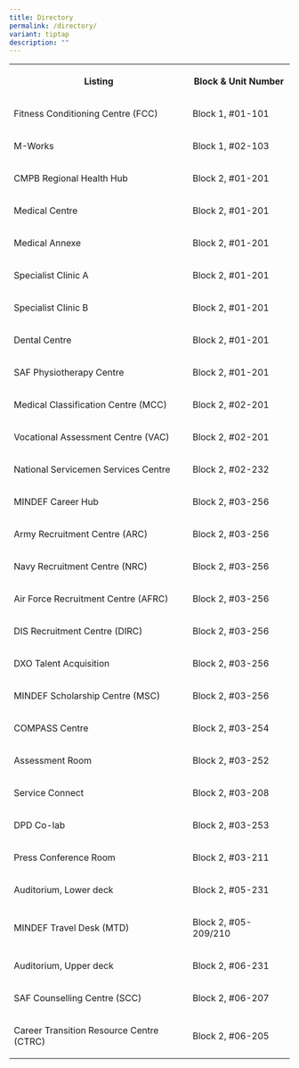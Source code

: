 ```yaml
---
title: Directory
permalink: /directory/
variant: tiptap
description: ""
---
```

<table style="minWidth: 50px">
<colgroup>
<col>
<col>
</colgroup>
<tbody>
<tr>
<th rowspan="1" colspan="1">
<p>Listing</p>
</th>
<th rowspan="1" colspan="1">
<p>Block &amp; Unit Number</p>
</th>
</tr>
<tr>
<td rowspan="1" colspan="1">
<p>Fitness Conditioning Centre (FCC)</p>
</td>
<td rowspan="1" colspan="1">
<p>Block 1, #01-101</p>
</td>
</tr>
<tr>
<td rowspan="1" colspan="1">
<p>M-Works</p>
</td>
<td rowspan="1" colspan="1">
<p>Block 1, #02-103</p>
</td>
</tr>
<tr>
<td rowspan="1" colspan="1">
<p>CMPB Regional Health Hub</p>
</td>
<td rowspan="1" colspan="1">
<p>Block 2, #01-201</p>
</td>
</tr>
<tr>
<td rowspan="1" colspan="1">
<p>Medical Centre</p>
</td>
<td rowspan="1" colspan="1">
<p>Block 2, #01-201</p>
</td>
</tr>
<tr>
<td rowspan="1" colspan="1">
<p>Medical Annexe</p>
</td>
<td rowspan="1" colspan="1">
<p>Block 2, #01-201</p>
</td>
</tr>
<tr>
<td rowspan="1" colspan="1">
<p>Specialist Clinic A</p>
</td>
<td rowspan="1" colspan="1">
<p>Block 2, #01-201</p>
</td>
</tr>
<tr>
<td rowspan="1" colspan="1">
<p>Specialist Clinic B</p>
</td>
<td rowspan="1" colspan="1">
<p>Block 2, #01-201</p>
</td>
</tr>
<tr>
<td rowspan="1" colspan="1">
<p>Dental Centre</p>
</td>
<td rowspan="1" colspan="1">
<p>Block 2, #01-201</p>
</td>
</tr>
<tr>
<td rowspan="1" colspan="1">
<p>SAF Physiotherapy Centre</p>
</td>
<td rowspan="1" colspan="1">
<p>Block 2, #01-201</p>
</td>
</tr>
<tr>
<td rowspan="1" colspan="1">
<p>Medical Classification Centre (MCC)</p>
</td>
<td rowspan="1" colspan="1">
<p>Block 2, #02-201</p>
</td>
</tr>
<tr>
<td rowspan="1" colspan="1">
<p>Vocational Assessment Centre (VAC)</p>
</td>
<td rowspan="1" colspan="1">
<p>Block 2, #02-201</p>
</td>
</tr>
<tr>
<td rowspan="1" colspan="1">
<p>National Servicemen Services Centre</p>
</td>
<td rowspan="1" colspan="1">
<p>Block 2, #02-232</p>
</td>
</tr>
<tr>
<td rowspan="1" colspan="1">
<p>MINDEF Career Hub</p>
</td>
<td rowspan="1" colspan="1">
<p>Block 2, #03-256</p>
</td>
</tr>
<tr>
<td rowspan="1" colspan="1">
<p>Army Recruitment Centre (ARC)</p>
</td>
<td rowspan="1" colspan="1">
<p>Block 2, #03-256</p>
</td>
</tr>
<tr>
<td rowspan="1" colspan="1">
<p>Navy Recruitment Centre (NRC)</p>
</td>
<td rowspan="1" colspan="1">
<p>Block 2, #03-256</p>
</td>
</tr>
<tr>
<td rowspan="1" colspan="1">
<p>Air Force Recruitment Centre (AFRC)</p>
</td>
<td rowspan="1" colspan="1">
<p>Block 2, #03-256</p>
</td>
</tr>
<tr>
<td rowspan="1" colspan="1">
<p>DIS Recruitment Centre (DIRC)</p>
</td>
<td rowspan="1" colspan="1">
<p>Block 2, #03-256</p>
</td>
</tr>
<tr>
<td rowspan="1" colspan="1">
<p>DXO Talent Acquisition</p>
</td>
<td rowspan="1" colspan="1">
<p>Block 2, #03-256</p>
</td>
</tr>
<tr>
<td rowspan="1" colspan="1">
<p>MINDEF Scholarship Centre (MSC)</p>
</td>
<td rowspan="1" colspan="1">
<p>Block 2, #03-256</p>
</td>
</tr>
<tr>
<td rowspan="1" colspan="1">
<p>COMPASS Centre</p>
</td>
<td rowspan="1" colspan="1">
<p>Block 2, #03-254</p>
</td>
</tr>
<tr>
<td rowspan="1" colspan="1">
<p>Assessment Room</p>
</td>
<td rowspan="1" colspan="1">
<p>Block 2, #03-252</p>
</td>
</tr>
<tr>
<td rowspan="1" colspan="1">
<p>Service Connect</p>
</td>
<td rowspan="1" colspan="1">
<p>Block 2, #03-208</p>
</td>
</tr>
<tr>
<td rowspan="1" colspan="1">
<p>DPD Co-lab</p>
</td>
<td rowspan="1" colspan="1">
<p>Block 2, #03-253</p>
</td>
</tr>
<tr>
<td rowspan="1" colspan="1">
<p>Press Conference Room</p>
</td>
<td rowspan="1" colspan="1">
<p>Block 2, #03-211</p>
</td>
</tr>
<tr>
<td rowspan="1" colspan="1">
<p>Auditorium, Lower deck</p>
</td>
<td rowspan="1" colspan="1">
<p>Block 2, #05-231</p>
</td>
</tr>
<tr>
<td rowspan="1" colspan="1">
<p>MINDEF Travel Desk (MTD)</p>
</td>
<td rowspan="1" colspan="1">
<p>Block 2, #05-209/210</p>
</td>
</tr>
<tr>
<td rowspan="1" colspan="1">
<p>Auditorium, Upper deck</p>
</td>
<td rowspan="1" colspan="1">
<p>Block 2, #06-231</p>
</td>
</tr>
<tr>
<td rowspan="1" colspan="1">
<p>SAF Counselling Centre (SCC)</p>
</td>
<td rowspan="1" colspan="1">
<p>Block 2, #06-207</p>
</td>
</tr>
<tr>
<td rowspan="1" colspan="1">
<p>Career Transition Resource Centre (CTRC)</p>
</td>
<td rowspan="1" colspan="1">
<p>Block 2, #06-205</p>
</td>
</tr>
</tbody>
</table>
<p></p>